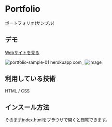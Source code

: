 Portfolio
====

ポートフォリオ(サンプル)

## デモ
[Webサイトを見る](https://portfolio-sample-01.herokuapp.com/)

![portfolio-sample-01 herokuapp com_](https://user-images.githubusercontent.com/80800699/123242364-ed2ecd00-d51c-11eb-831e-8bd16dde848c.png)
![image](https://user-images.githubusercontent.com/80800699/123242986-8827a700-d51d-11eb-8bd8-332b4fb6e6c5.png)


## 利用している技術
HTML / CSS

## インスール方法
そのままindex.htmlをブラウザで開くと閲覧できます。
